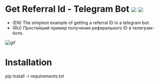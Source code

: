 # Get Referral Id - Telegram Bot ![](https://img.shields.io/badge/3.10.11-PYTHON-4169E1) ![](https://img.shields.io/badge/2.25.1-AIOGRAM-f10f00)
- (EN) The simplest example of getting a referral ID in a telegram bot.
- (RU) Простейший пример получения реферального ID в телеграм-боте.

![gif](https://github.com/Criblle/Get_Referral_ID/assets/97399458/482df2af-c1ce-461e-9303-818d11fedbef)


# Installation
pip install -r requirements.txt
